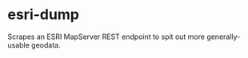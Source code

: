 esri-dump
=========

Scrapes an ESRI MapServer REST endpoint to spit out more generally-usable geodata.
